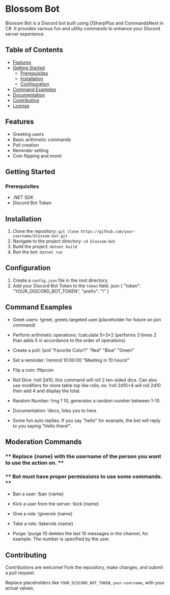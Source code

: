 # Blossom Bot

Blossom Bot is a Discord bot built using DSharpPlus and CommandsNext in C#. It provides various fun and utility commands to enhance your Discord server experience.

## Table of Contents
- [Features](#features)
- [Getting Started](#getting-started)
  - [Prerequisites](#prerequisites)
  - [Installation](#installation)
  - [Configuration](#configuration)
- [Command Examples](#command-examples)
- [Documentation](#documentation)
- [Contributing](#contributing)
- [License](#license)

## Features
- Greeting users
- Basic arithmetic commands
- Poll creation
- Reminder setting
- Coin flipping and more!

## Getting Started

### Prerequisites
- .NET SDK 
- Discord Bot Token

## Installation
1. Clone the repository: `git clone https://github.com/your-username/blossom-bot.git`
2. Navigate to the project directory: `cd blossom-bot`
3. Build the project: `dotnet build`
4. Run the bot: `dotnet run`

## Configuration
1. Create a `config.json` file in the root directory.
2. Add your Discord Bot Token to the `token` field.
json
{
  "token": "YOUR_DISCORD_BOT_TOKEN",
  "prefix": "!"
}

## Command Examples

- Greet users: !greet, greets targeted user.(placeholder for future on join command)

- Perform arithmetic operations: !calculate 5+3*2 (performs 3 times 2 than adds 5 in accordance to the order of operations)

- Create a poll: !poll "Favorite Color?" "Red" "Blue" "Green"

- Set a reminder: !remind 10:00:00 "Meeting in 10 hours!"

- Flip a coin: !flipcoin

- Roll Dice: !roll 2d10, this command will roll 2 ten-sided dice.
  Can also use modifiers for more table top like rolls; ex: !roll 2d10+4 will roll 2d10 then add 4 and display the total.

- Random Number: !rng 1 10, generates a random number between 1-10.

- Documentation: !docs, links you to here. 

- Some fun auto replies: If you say "hello" for example, the bot will reply to you saying "Hello there!".

## Moderation Commands

### ** Replace {name} with the username of the person you want to use the action on. **

### ** Bot must have proper permissions to use some commands. ** 


- Ban a user: !ban {name}

- Kick a user from the server: !kick {name}

- Give a role: !giverole {name}

- Take a role: !takerole {name}

- Purge: !purge 10 deletes the last 10 messages in the channel, for example. The number is specified by the user.

## Contributing
Contributions are welcome! Fork the repository, make changes, and submit a pull request.


Replace placeholders like `YOUR_DISCORD_BOT_TOKEN`, `your-username`, with your actual values.

